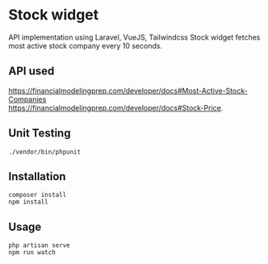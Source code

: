 # Stock widget

API implementation using Laravel, VueJS, Tailwindcss
Stock widget fetches most active stock company every 10 seconds.

## API used
https://financialmodelingprep.com/developer/docs#Most-Active-Stock-Companies  
https://financialmodelingprep.com/developer/docs#Stock-Price.

## Unit Testing

`./vendor/bin/phpunit  `  

## Installation

`composer install  `  
`npm install ` 

## Usage
 
`php artisan serve  `  
`npm run watch`
